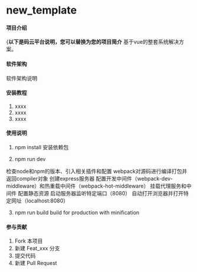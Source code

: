 # new_template

#### 项目介绍
{**以下是码云平台说明，您可以替换为您的项目简介**
基于vue的整套系统解决方案。

#### 软件架构
软件架构说明


#### 安装教程

1. xxxx
2. xxxx
3. xxxx

#### 使用说明

1. npm install
安装依赖包

2. npm run dev

检查node和npm的版本、引入相关插件和配置
webpack对源码进行编译打包并返回compiler对象
创建express服务器
配置开发中间件（webpack-dev-middleware）和热重载中间件（webpack-hot-middleware）
挂载代理服务和中间件
配置静态资源
启动服务器监听特定端口（8080）
自动打开浏览器并打开特定网址（localhost:8080）

3. npm run build
build for production with minification

#### 参与贡献

1. Fork 本项目
2. 新建 Feat_xxx 分支
3. 提交代码
4. 新建 Pull Request


